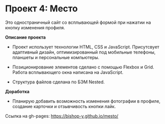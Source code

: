 # Проект 4: Место

Это одностраничный сайт со всплывающей формой при нажатии на кнопку изменения профиля.

**Описание проекта**

* Проект использует технологии HTML, CSS и JavaScript. Присутсвует адаптивный дизайн, оптимизированный под мобильные телефоны, планшеты и персональные компьютеры.

* Позиционирование элементов сделано с помощью Flexbox и Grid. Работа всплывающего окна написана на JavaScript.

* Структура файлов сделана по БЭМ Nested.

**Доработка**

* Планирую добавить возможность изменения фотографии в профиле, создание карточки и отзывчивость кнопки лайк.

Ссылка на gh-pages: https://bishop-y.github.io/mesto/


